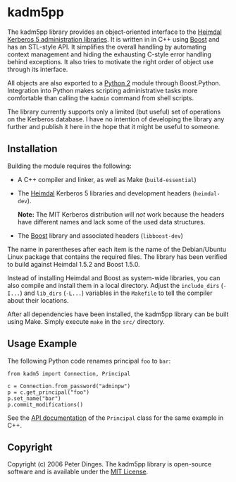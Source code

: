 kadm5pp
=======

The kadm5pp library provides an object-oriented interface to the
[Heimdal][heimdal]
[Kerberos&nbsp;5 administration libraries][kadm5].  It is written in
in C++ using [Boost][boost] and has an STL-style API.  It simplifies
the overall handling by automating context management and hiding the
exhausting C-style error handling behind exceptions.  It also tries to
motivate the right order of object use through its interface.

All objects are also exported to a [Python&nbsp;2][python] module
through Boost.Python.  Integration into Python makes scripting
administrative tasks more comfortable than calling the `kadmin`
command from shell scripts.

The library currently supports only a limited (but useful) set of
operations on the Kerberos database.  I have no intention of
developing the library any further and publish it here in the hope
that it might be useful to someone.


Installation
------------

Building the module requires the following:

* A C++ compiler and linker, as well as Make (`build-essential`)
* The [Heimdal][heimdal] Kerberos&nbsp;5 libraries and development
  headers (`heimdal-dev`).
  
  **Note:** The MIT Kerberos distribution will *not* work because the
  headers have different names and lack some of the used data
  structures.
* The [Boost][boost] library and associated headers (`libboost-dev`)

The name in parentheses after each item is the name of the
Debian/Ubuntu Linux package that contains the required files.  The
library has been verified to build against Heimdal&nbsp;1.5.2 and
Boost&nbsp;1.5.0.

Instead of installing Heimdal and Boost as system-wide libraries, you
can also compile and install them in a local directory.  Adjust the
`include_dirs` (`-I...`) and `lib_dirs` (`-L...`) variables in the
`Makefile` to tell the compiler about their locations.

After all dependencies have been installed, the kadm5pp library can
be built using Make.  Simply execute `make` in the `src/` directory.


Usage Example
-------------
The following Python code renames principal `foo` to `bar`:

~~~~{.py}
from kadm5 import Connection, Principal

c = Connection.from_password("adminpw")
p = c.get_principal("foo")
p.set_name("bar")
p.commit_modifications()
~~~~

See the [API documentation][kadm5pp-api] of the `Principal` class for
the same example in C++.


Copyright
---------

Copyright (c) 2006 Peter Dinges.  The kadm5pp library is open-source
software and is available under the [MIT License][mit-license].


[boost]: http://www.boost.org
  "Official website of the Boost C++ libraries"
[heimdal]: http://www.h5l.org/
  "The Heimdal Kerberos 5 implementation"
[mit-license]: http://opensource.org/licenses/mit-license.php
[kadm5]: http://cryptnet.net/mirrors/docs/krb5adm_api.html
  "HTML version of the Kerberos 5 Admin API specification"
[kadm5pp-api]: http://pdinges.github.com/kadm5pp
[python]: http://python.org
  "Official Python website"
